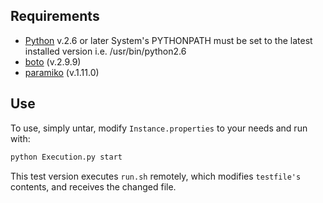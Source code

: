 Requirements
------------

- [Python](http://www.python.org/download/) v.2.6 or later
  System's PYTHONPATH must be set to the latest installed version i.e. /usr/bin/python2.6
- [boto](https://github.com/boto/boto) (v.2.9.9)
- [paramiko](https://github.com/paramiko/paramiko/) (v.1.11.0)

Use
---------
To use, simply untar, modify `Instance.properties` to your needs and run with:

```bash
python Execution.py start
```

This test version executes `run.sh` remotely, which modifies `testfile's` contents, and receives the changed file.
